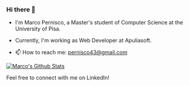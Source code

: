 ### Hi there 👋


- I'm Marco Pernisco, a Master's student of Computer Science at the University of Pisa.
- Currently, I'm working as Web Developer at Apuliasoft.


- 📫 How to reach me: pernisco43@gmail.com


<a href="https://www.linkedin.com/in/marco-pernisco-96b0831a3/"><img src="https://img.shields.io/badge/LinkedIn-0077B5?style=for-the-badge&logo=linkedin&logoColor=white" alt="Marco's Github Stats"></a>

Feel free to connect with me on LinkedIn!
